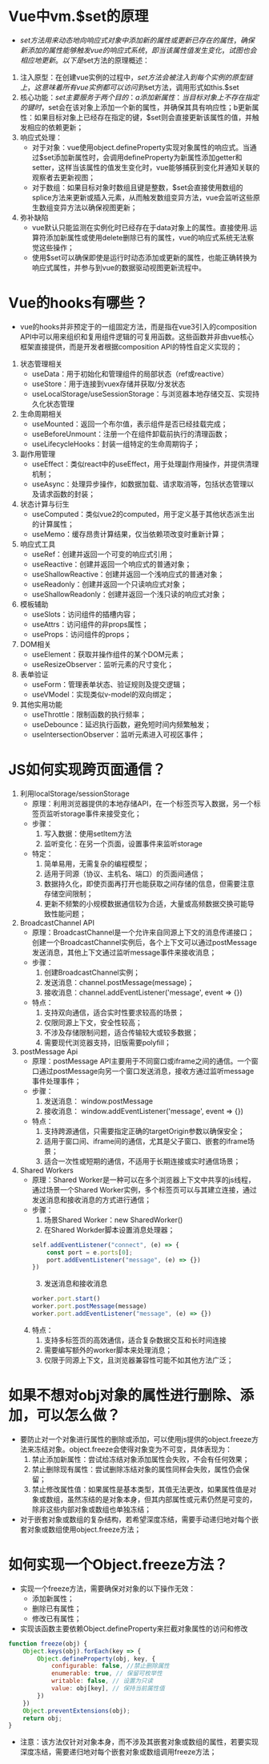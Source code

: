 
# Vue中vm.$set的原理
* $set方法用来动态地向响应式对象中添加新的属性或更新已存在的属性，确保新添加的属性能够触发vue的响应式系统，即当该属性值发生变化，试图也会相应地更新。以下是$set方法的原理概述：
1. 注入原型：在创建vue实例的过程中，$set方法会被注入到每个实例的原型链上，这意味着所有vue实例都可以访问到$set方法，调用形式如this.$set
2. 核心功能：$set主要服务于两个目的：a添加新属性：当目标对象上不存在指定的键时，$set会在该对象上添加一个新的属性，并确保其具有响应性；b更新属性：如果目标对象上已经存在指定的键，$set则会直接更新该属性的值，并触发相应的依赖更新；
3. 响应式处理：
    * 对于对象：vue使用object.defineProperty实现对象属性的响应式。当通过$set添加新属性时，会调用defineProperty为新属性添加getter和setter，这样当该属性的值发生变化时，vue能够捕获到变化并通知关联的观察者去更新视图；
    * 对于数组：如果目标对象时数组且键是整数，$set会直接使用数组的splice方法来更新或插入元素，从而触发数组变异方法，vue会监听这些原生数组变异方法以确保视图更新；
4. 弥补缺陷
    * vue默认只能监测在实例化时已经存在于data对象上的属性。直接使用.运算符添加新属性或使用delete删除已有的属性，vue的响应式系统无法察觉这些操作；
    * 使用$set可以确保即使是运行时动态添加或更新的属性，也能正确转换为响应式属性，并参与到vue的数据驱动视图更新流程中。

# Vue的hooks有哪些？
* vue的hooks并非预定于的一组固定方法，而是指在vue3引入的composition API中可以用来组织和复用组件逻辑的可复用函数。这些函数并非由vue核心框架直接提供，而是开发者根据composition API的特性自定义实现的；
1. 状态管理相关
    * useData：用于初始化和管理组件的局部状态（ref或reactive）
    * useStore：用于连接到vuex存储并获取/分发状态
    * useLocalStorage/useSessionStorage：与浏览器本地存储交互、实现持久化状态管理
2. 生命周期相关
    * useMounted：返回一个布尔值，表示组件是否已经挂载完成；
    * useBeforeUnmount：注册一个在组件卸载前执行的清理函数；
    * useLifecycleHooks：封装一组特定的生命周期钩子；
3. 副作用管理
    * useEffect：类似react中的useEffect，用于处理副作用操作，并提供清理机制；
    * useAsync：处理异步操作，如数据加载、请求取消等，包括状态管理以及请求函数的封装；
4. 状态计算与衍生
    * useComputed：类似vue2的computed，用于定义基于其他状态派生出的计算属性；
    * useMemo：缓存昂贵计算结果，仅当依赖项改变时重新计算；
5. 响应式工具
    * useRef：创建并返回一个可变的响应式引用；
    * useReactive：创建并返回一个响应式的普通对象；
    * useShallowReactive：创建并返回一个浅响应式的普通对象；
    * useReadonly：创建并返回一个只读响应式对象；
    * useShallowReadonly：创建并返回一个浅只读的响应式对象；
6. 模板辅助
    * useSlots：访问组件的插槽内容；
    * useAttrs：访问组件的非props属性；
    * useProps：访问组件的props；
7. DOM相关
    * useElement：获取并操作组件的某个DOM元素；
    * useResizeObserver：监听元素的尺寸变化；
8. 表单验证
    * useForm：管理表单状态、验证规则及提交逻辑；
    * useVModel：实现类似v-model的双向绑定；
9. 其他实用功能
    * useThrottle：限制函数的执行频率；
    * useDebounce：延迟执行函数，避免短时间内频繁触发；
    * useIntersectionObserver：监听元素进入可视区事件；

# JS如何实现跨页面通信？
1. 利用localStorage/sessionStorage
    * 原理：利用浏览器提供的本地存储API，在一个标签页写入数据，另一个标签页监听storage事件来接受变化；
    * 步骤：
        1. 写入数据：使用setItem方法
        2. 监听变化：在另一个页面，设置事件来监听storage
    * 特定：
        1. 简单易用，无需复杂的编程模型；
        2. 适用于同源（协议、主机名、端口）的页面间通信；
        3. 数据持久化，即使页面再打开也能获取之间存储的信息，但需要注意存储空间限制；
        4. 更新不频繁的小规模数据通信较为合适，大量或高频数据交换可能导致性能问题；
2. BroadcastChannel API
    * 原理：BroadcastChannel是一个允许来自同源上下文的消息传递接口；创建一个BroadcastChannel实例后，各个上下文可以通过postMessage发送消息，其他上下文通过监听message事件来接收消息；
    * 步骤：
        1. 创建BroadcastChannel实例；
        2. 发送消息：channel.postMessage(message)；
        3. 接收消息：channel.addEventListener('message', event => {})
    * 特点：
        1. 支持双向通信，适合实时性要求较高的场景；
        2. 仅限同源上下文，安全性较高；
        3. 不涉及存储限制问题，适合传输较大或较多数据；
        4. 需要现代浏览器支持，旧版需要polyfill；
3. postMessage Api
    * 原理：postMessage API主要用于不同窗口或iframe之间的通信。一个窗口通过postMessage向另一个窗口发送消息，接收方通过监听message事件处理事件；
    * 步骤：
        1. 发送消息： window.postMessage
        2. 接收消息： window.addEventListener('message', event => {})
    * 特点：
        1. 支持跨源通信，只需要指定正确的targetOrigin参数以确保安全；
        2. 适用于窗口间、iframe间的通信，尤其是父子窗口、嵌套的iframe场景；
        3. 适合一次性或短期的通信，不适用于长期连接或实时通信场景；
4. Shared Workers
    * 原理：Shared Worker是一种可以在多个浏览器上下文中共享的js线程，通过场景一个Shared Worker实例，多个标签页可以与其建立连接，通过发送消息和接收消息的方式进行通信；
    * 步骤：
        1. 场景Shared Worker：new SharedWorker()
        2. 在Shared Workder脚本设置消息处理器；
        ```js
        self.addEventListener("connect", (e) => {
            const port = e.ports[0];
            port.addEventListener("message", (e) => {})
        })
        ```
        3. 发送消息和接收消息
        ```js
        worker.port.start()
        worker.port.postMessage(message)
        worker.port.addEventListener("message", (e) => {})
        ```
    4. 特点：
        1. 支持多标签页的高效通信，适合复杂数据交互和长时间连接
        2. 需要编写额外的worker脚本来处理消息；
        3. 仅限于同源上下文，且浏览器兼容性可能不如其他方法广泛；

# 如果不想对obj对象的属性进行删除、添加，可以怎么做？
* 要防止对一个对象进行属性的删除或添加，可以使用js提供的object.freeze方法来冻结对象。object.freeze会使得对象变为不可变，具体表现为：
    1. 禁止添加新属性：尝试给冻结对象添加属性会失败，不会有任何效果；
    2. 禁止删除现有属性：尝试删除冻结对象的属性同样会失败，属性仍会保留；
    3. 禁止修改属性值：如果属性是基本类型，其值无法更改，如果属性值是对象或数组，虽然冻结的是对象本身，但其内部属性或元素仍然是可变的，除非这些内部对象或数组也单独冻结；
* 对于嵌套对象或数组的复杂结构，若希望深度冻结，需要手动递归地对每个嵌套对象或数组使用object.freeze方法；

# 如何实现一个Object.freeze方法？
* 实现一个freeze方法，需要确保对对象的以下操作无效：
    * 添加新属性；
    * 删除已有属性；
    * 修改已有属性；
* 实现该函数主要依赖Object.defineProperty来拦截对象属性的访问和修改
```js
function freeze(obj) {
    Object.keys(obj).forEach(key => {
        Object.defineProperty(obj, key, {
            configurable: false, //禁止删除属性
            enumerable: true, // 保留可枚举性
            writable: false, // 设置为只读
            value: obj[key], // 保持当前属性值
        })
    })
    Object.preventExtensions(obj);
    return obj;
}
```
* 注意：该方法仅针对对象本身，而不涉及其嵌套对象或数组的属性，若要实现深度冻结，需要递归地对每个嵌套对象或数组调用freeze方法；
